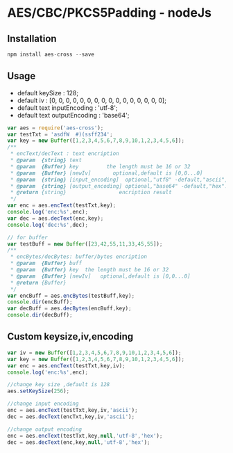 # AES/CBC/PKCS5Padding - nodeJs

## Installation
```javascript
npm install aes-cross --save
```

## Usage
* default keySize : 128;
* default iv : [0, 0, 0, 0, 0, 0, 0, 0, 0, 0, 0, 0, 0, 0, 0, 0];
* default text inputEncoding : 'utf-8';
* default text outputEncoding : 'base64';

```javascript
var aes = require('aes-cross');
var testTxt = 'asdfW  #)(ssff234';
var key = new Buffer([1,2,3,4,5,6,7,8,9,10,1,2,3,4,5,6]);
/**
 * encText/decText : text encription
 * @param  {string} text
 * @param  {Buffer} key         the length must be 16 or 32
 * @param  {Buffer} [newIv]       optional,default is [0,0...0]
 * @param  {string} [input_encoding]  optional,"utf8" -default,"ascii","base64","binary"...(https://nodejs.org/api/buffer.html#buffer_buffer)
 * @param  {string} [output_encoding] optional,"base64" -default,"hex"...
 * @return {string}                 encription result
 */
var enc = aes.encText(testTxt,key);
console.log('enc:%s',enc);
var dec = aes.decText(enc,key);
console.log('dec:%s',dec);

// for buffer
var testBuff = new Buffer([23,42,55,11,33,45,55]);
/**
 * encBytes/decBytes: buffer/bytes encription
 * @param  {Buffer} buff
 * @param  {Buffer} key  the length must be 16 or 32
 * @param  {Buffer} [newIv]   optional,default is [0,0...0]
 * @return {Buffer}
 */
var encBuff = aes.encBytes(testBuff,key);
console.dir(encBuff);
var decBuff = aes.decBytes(encBuff,key);
console.dir(decBuff);
```

## Custom keysize,iv,encoding
```javascript
var iv = new Buffer([1,2,3,4,5,6,7,8,9,10,1,2,3,4,5,6]);
var key = new Buffer([1,2,3,4,5,6,7,8,9,10,1,2,3,4,5,6]);
var enc = aes.encText(testTxt,key,iv);
console.log('enc:%s',enc);

//change key size ,default is 128
aes.setKeySize(256);

//change input encoding
enc = aes.encText(testTxt,key,iv,'ascii');
dec = aes.decText(encTxt,key,iv,'ascii');

//change output encoding
enc = aes.encText(testTxt,key,null,'utf-8','hex');
dec = aes.decText(enc,key,null,'utf-8','hex');
```
